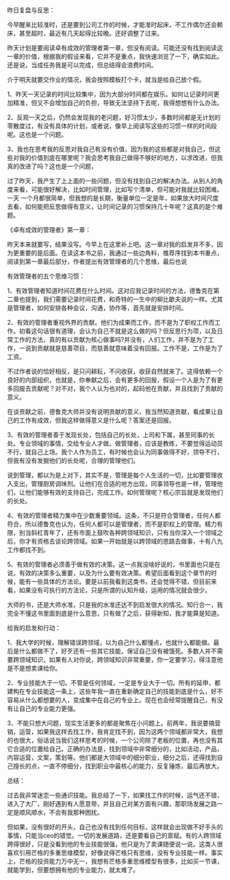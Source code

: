 昨日复盘与反思：

今早醒来比较准时，还是要到公司工作的时候，才能准时起床，不工作偶尔还会赖床，甚至超时，最近有几天起得比较晚。还好调整了过来。

昨天计划是要阅读卓有成效的管理者第一章，但没有阅读。可能还没有找到阅读这一章的价值，根据我的假设来看，它并不是重点，我快速浏览了一下，确实如此。还是说，当成任务我是可以完成，但总结得会浪费时间。

介于明天就要交作业的情况，我会按照模板打个卡，就当是给自己放个假。

1、昨天一天记录的时间比较集中，因为大部分时间都在娱乐。如何让记录时间更加精准，但又不会增加自己的负担，导致无法坚持下去呢，我得想想有什么办法。

2、反观一天之后，仍然会发现我的老问题，好习惯太少，多数时间都是无计划的零散度过，有没有具体的计划，或者说，像早上阅读写这些的习惯一样的时间段呢。这也是一个问题。

3、我也在思考我的反思对我自己有没有价值，因为我的这些都是对我自己，但这些对我的价值到底在哪里呢？我会思考我自己做得不够好的地方，以求改进，但我真的改进了吗？这也是一个问题，

过了昨天，我产生了上上面的一些问题，但没有找到自己的解决办法。从别人的角度来看，可能很好解决，比如时间管理，比如写个清单，但可能对我就比较困难。一天 一个月都很简单，但我想的是长期，衡量单位一定是年，如果放大时间尺度去看，如何能把反思做得有意义，让时间记录的习惯保持几十年呢？这真的是个难题。



《卓有成效的管理者》第一章：

昨天本来就要写，结果没写。今早上在这里补上吧。这一章对我的启发并不多，因为更重要的是后面。在读这本书之前，我通过一些边角料，推荐序找到本书重点，阅读到第一章最后部分，作者提出有效管理者的几个思维，最后也说

有效管理者的五个思维习惯：

1、有效管理者知道时间花费在什么时间。这对应我记录时间的方法，德鲁克在第二章也提到，我们需要记录时间花费，和奇特的一生中的柳比歇夫说的一样。尤其是管理者，如何安排各种会议，沟通，协作等，首先就是安排时间。

2、有效的管理者重视外界的贡献。他们为成果而工作，而不是为了职权工作而工作。初看这句话很有道理，会认为自己不就是这么做的吗？但反思行为项，以及日常工作的方法，真的有以贡献为核心做事吗?并没有，人们工作，并不是为了工作，一说到贡献就是慈善项目，而慈善就意味着没有回报。工作不是，工作是为了工资。

不过作者说的恰好相反，是只问耕耘，不问收获，收获自然就来了。这得依赖一个良好的内部组织，也就是，你奉献之后，会有更多的回报，假设一个人是为了有更多回报去贡献呢？对不对，我个人认为也对的，起码他在贡献，并且找到了贡献的意义。

在谈贡献之前，德鲁克大师并没有说明贡献的意义，我当然知道贡献，看成果让自己的工作有成效，但我这样做得意义是什么呢？答案还是回报。

3、有效的管理者善于发现长处，包括自己的长处，上司和下属，甚至同事的长处。专业领域的事情，交给专业人才做。做管理者，应该是教练，不要觉得运动员不行，就自己上场。我个人作为员工，有时候也会认为同事做得不好，领导不行，但我有没有发掘他们的长处呢，合理的管理他们。

说到管理，都以为是上对下，其实不是，管理是每个人生活的一切，比如要管理收入支出，管理厨房调味剂。让他们在合适的地方出现，同事领导也是一样，管理他们，让他们能够有效的支持自己，完成工作。如何管理呢？核心宗旨就是发现他们的长处。

4、有效的管理者精力集中在少数重要领域。这条，不只是符合管理者，任何人都符合，所以德鲁克也认为，任何人都可以是管理者，而不是职权上的管理。精力有限，别当斜杠青年了，还有市面上鼓吹各种跨领域知识，只有当你深入一个领域之后，你才有资格去谈论跨领域。如果一开始就是以跨领域的思路去做事，十有八九工作都找不到。

5、有效的管理者必须善于做有效的决策。这一点我没啥好说的，书里面也只是在说，有效的决策多么重要，以及为什么要有效决策。希望后面看到这个章节的时候，能有一些具体的方法论。要是以前我看到这类书，还会觉得不错，但目前来看，如果没有可执行的方法论，只是所谓的认知升级，运用的情况就会很少。

大师的书，还是大师水准，只是我的水准还达不到启发很大的情况。知行合一，我完全不懂这书里面到底是什么意思，只有做了之后，获得新知，我才能算是知道。



给我的启发和行动：

1、我大学的时候，理解错误跨领域，以为自己什么都懂点，也就什么都能做。最后是什么都做不了，好歹还有一些其它技能，保证自己没有被饿死。多数人并不需要跨领域知识，如果有人对你说，跨领域知识非常重要，你一定要学习，得注意他是不是想卖课给你。

2、专业技能大于一切。不管是任何领域，一定是专业大于一切。所有的延申，都建构在专业技能这一条上，这些年我一直在重新确定自己的技能到底是什么，好不容易从什么都想要的人，变成集中在自己的专业上。现在也会经常提醒自己，有没有让自己的专业能力更强。

3、不能只想大问题，现实生活更多的都是聚焦在小问题上。前两年，我说要搞营销，运营，如果我这样去找工作，我肯定找不到，因为这两个领域都非常大，我想的也很大，俗话说当我们这样思考的时候，一个公司除了老板的位置，再也没有其它合适的位置给自己。正确的办法是，找到领域中非常细分的，比如活动，产品，内容运营，文案，策划等。他们都是大领域中的细分职业，细分之后，还得找到自己擅长的点，一直不停细分，找到职业中最核心的能力，反复锤炼，最后再放大。



总结：

过去我非常迷恋一些通识技能。我总结了一下，如果找工作的时候，运气还不错，进入了大厂，刚好遇到有人愿意带，并且自己对某方面有兴趣，那职场发展之路一定是顺风顺水，不会有我那种困扰。

但如果，没有很好的开头，自己也没有找到任何目标，这样就会出现做不好手头的事情，只能当ceo的错觉。一切的发展道路，还是要看自己的禀赋。有的人跨领域跨得很好，只是没看到他的专业技能很强，他只是为了卖课随便说一说。这类人很喜欢引用芒格的多重思维模型，好像说得芒格只有思维，没有专业技能一样。事实上，芒格的投资能力万中无一，我想有芒格多重思维模型有很多，比如买一节课，就能学到，但要想拥有他的专业能力，就太难了。